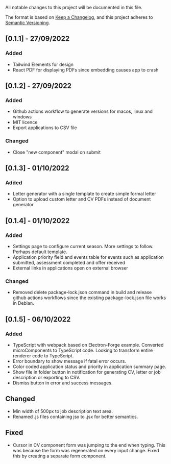 All notable changes to this project will be documented in this file.

The format is based on [Keep a Changelog](https://keepachangelog.com/en/1.0.0/),
and this project adheres to [Semantic Versioning](https://semver.org/spec/v2.0.0.html).

## [0.1.1] - 27/09/2022

### Added

- Tailwind Elements for design
- React PDF for displaying PDFs since embedding causes app to crash

## [0.1.2] - 27/09/2022

### Added

- Github actions workflow to generate versions for macos, linux and windows
- MIT licence
- Export applications to CSV file

### Changed

- Close "new component" modal on submit

## [0.1.3] - 01/10/2022

### Added

- Letter generator with a single template to create simple formal letter
- Option to upload custom letter and CV PDFs instead of document generator

## [0.1.4] - 01/10/2022

### Added

- Settings page to configure current season. More settings to follow. Perhaps default template.
- Application priority field and events table for events such as application submitted, assessment completed and offer received
- External links in applications open on external browser

### Changed

- Removed delete package-lock.json command in build and release github actions workflows since the existing package-lock.json file works in Debian.

## [0.1.5] - 06/10/2022

### Added

- TypeScript with webpack based on Electron-Forge example. Converted microComponents to TypeScript code. Looking to transform entire renderer code to TypeScript.
- Error boundary to show message if fatal error occurs.
- Color coded application status and priority in application summary page.
- Show file in folder button in notification for generating CV, letter or job description or exporting to CSV.
- Dismiss button in error and success messages.

## Changed

- Min width of 500px to job description text area.
- Renamed .js files containing jsx to .jsx for better semantics.

## Fixed

- Cursor in CV component form was jumping to the end when typing. This was because the form was regenerated on every input change. Fixed this by creating a separate form component.
